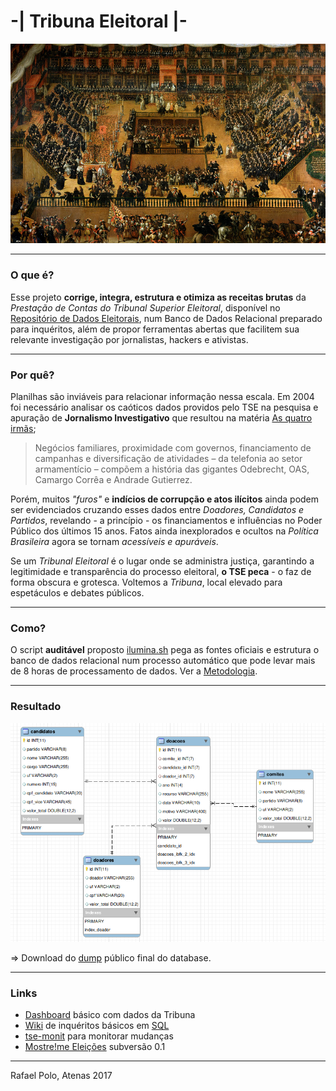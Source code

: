 # -| Tribuna Eleitoral |-

[![auto-de-fe](doc/francisco_rizi-auto_de_fe.jpg)](https://upload.wikimedia.org/wikipedia/commons/2/28/Francisco_rizi-auto_de_fe.jpg)


----
### O que é?
Esse projeto **corrige, integra, estrutura e otimiza as receitas brutas** da *Prestação de Contas do Tribunal Superior Eleitoral*, disponível no [Repositório de Dados Eleitorais](http://www.tse.jus.br/eleicoes/estatisticas/repositorio-de-dados-eleitorais/), num Banco de Dados Relacional preparado para inquéritos, além de propor ferramentas abertas que facilitem sua relevante investigação por jornalistas, hackers e ativistas.

----

### Por quê?

Planilhas são inviáveis para relacionar informação nessa escala. Em 2004 foi necessário analisar os caóticos dados providos pelo TSE na pesquisa e apuração de **Jornalismo Investigativo** que resultou na matéria [As quatro irmãs](http://apublica.org/2014/06/as-quatro-irmas/);
> Negócios familiares, proximidade com governos, financiamento de campanhas e diversificação de atividades – da telefonia ao setor armamentício – compõem a história das gigantes Odebrecht, OAS, Camargo Corrêa e Andrade Gutierrez.

Porém, muitos *"furos"* e **indícios de corrupção e atos ilícitos** ainda podem ser evidenciados cruzando esses dados entre *Doadores, Candidatos e Partidos*, revelando - a princípio - os financiamentos e influências no Poder Público dos últimos 15 anos. Fatos ainda inexplorados e ocultos na *Política Brasileira* agora se tornam *acessíveis e apuráveis*.

Se um *Tribunal Eleitoral* é o lugar onde se administra justiça, garantindo a legitimidade e transparência do processo eleitoral, **o TSE peca** - o faz de forma obscura e grotesca. Voltemos a *Tribuna*, local elevado para espetáculos e debates públicos.

---

### Como?

O script **auditável** proposto [ilumina.sh](ilumina.sh) pega as fontes oficiais e estrutura o banco de dados relacional num processo automático que pode levar mais de 8 horas de processamento de dados. Ver a [Metodologia](doc/metodologia.md).

---

### Resultado
![modelo](doc/modelo.png)

=> Download do [dump](http://extrapolo.com/projeto/tse/tse2016.sql.tar.bz2) público final do database.

---

### Links

- [Dashboard](https://meta.mostre.me/public/dashboard/af26d09e-2994-4e39-8593-49e8a87fe5f5) básico com dados da Tribuna
- [Wiki](https://github.com/rafapolo/tribuna/wiki/SQL) de inquéritos básicos em [SQL](https://pt.wikipedia.org/wiki/SQL)
- [tse-monit](http://git.mostre.me/rafapolo/tse-monit) para monitorar mudanças
- [Mostre!me Eleições](https://mostre.me/eleicoes) subversão 0.1
---

Rafael Polo, Atenas 2017
